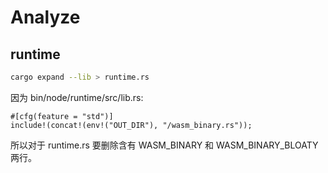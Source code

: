Analyze 
======


runtime
-----
```sh
cargo expand --lib > runtime.rs
```
因为 bin/node/runtime/src/lib.rs:

    #[cfg(feature = "std")]
    include!(concat!(env!("OUT_DIR"), "/wasm_binary.rs"));

所以对于 runtime.rs 要删除含有 WASM_BINARY 和 WASM_BINARY_BLOATY 两行。













